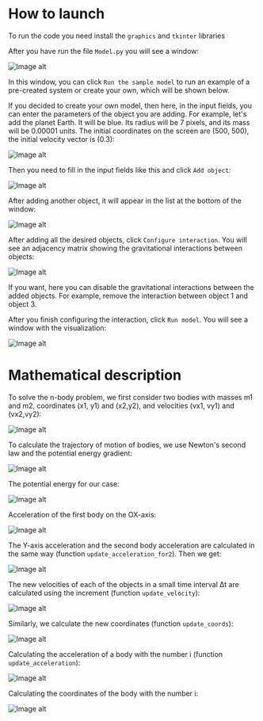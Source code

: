 # How to launch

To run the code you need install the `graphics` and `tkinter` libraries

After you have run the file `Model.py` you will see a window:

![Image alt](https://github.com/r0mbeg/solarSystemModel/blob/master/FormulasAndImages/interface.png)

In this window, you can click `Run the sample model` to run an example of a pre-created system or create your own, which will be shown below.

If you decided to create your own model, then here, in the input fields, you can enter the parameters of the object you are adding. For example, let's add the planet Earth. It will be blue. Its radius will be 7 pixels, and its mass will be 0.00001 units. The initial coordinates on the screen are (500, 500), the initial velocity vector is (0.3):

![Image alt](https://github.com/r0mbeg/solarSystemModel/blob/master/FormulasAndImages/earth.png)

Then you need to fill in the input fields like this and click `Add object`:

![Image alt](https://github.com/r0mbeg/solarSystemModel/blob/master/FormulasAndImages/earthEntry.png)

After adding another object, it will appear in the list at the bottom of the window:

![Image alt](https://github.com/r0mbeg/solarSystemModel/blob/master/FormulasAndImages/objectsList.png)

After adding all the desired objects, click `Configure interaction`. You will see an adjacency matrix showing the gravitational interactions between objects:

![Image alt](https://github.com/r0mbeg/solarSystemModel/blob/master/FormulasAndImages/matrix.png)

If you want, here you can disable the gravitational interactions between the added objects. For example, remove the interaction between object 1 and object 3.

After you finish configuring the interaction, click `Run model`. You will see a window with the visualization:

![Image alt](https://github.com/r0mbeg/solarSystemModel/blob/master/FormulasAndImages/run.gif)




# Mathematical description

To solve the n-body problem, we first consider two bodies with masses m1 and m2, coordinates (x1, y1) and (x2,y2), and velocities (vx1, vy1) and (vx2,vy2):

![Image alt](https://github.com/r0mbeg/solarSystemModel/blob/master/FormulasAndImages/2Bodies.png)

To calculate the trajectory of motion of bodies, we use Newton's second law and the potential energy gradient:

![Image alt](https://github.com/r0mbeg/solarSystemModel/blob/master/FormulasAndImages/Newton2.png)

The potential energy for our case:

![Image alt](https://github.com/r0mbeg/solarSystemModel/blob/master/FormulasAndImages/PotentialEnergy.png)

Acceleration of the first body on the OX-axis:

![Image alt](https://github.com/r0mbeg/solarSystemModel/blob/master/FormulasAndImages/AccelerationXfor2.png)

The Y-axis acceleration and the second body acceleration are calculated in the same way (function `update_acceleration_for2`). Then we get:

![Image alt](https://github.com/r0mbeg/solarSystemModel/blob/master/FormulasAndImages/Accelerationsfor2.png)

The new velocities of each of the objects in a small time interval Δt are calculated using the increment (function `update_velocity`):

![Image alt](https://github.com/r0mbeg/solarSystemModel/blob/master/FormulasAndImages/Velocitiesfor2.png)

Similarly, we calculate the new coordinates (function `update_coords`):

![Image alt](https://github.com/r0mbeg/solarSystemModel/blob/master/FormulasAndImages/Coordsfor2.png)

Calculating the acceleration of a body with the number i (function `update_acceleration`):

![Image alt](https://github.com/r0mbeg/solarSystemModel/blob/master/FormulasAndImages/Accelerations.png)

Calculating the coordinates of the body with the number i:

![Image alt](https://github.com/r0mbeg/solarSystemModel/blob/master/FormulasAndImages/Coords.png)

